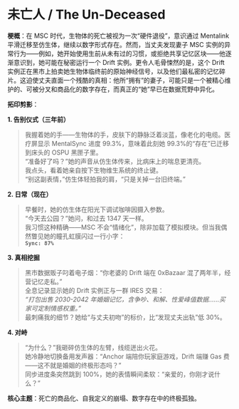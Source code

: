 # **未亡人 / The Un-Deceased**

**梗概**：在 MSC 时代，生物体的死亡被视为一次“硬件退役”，意识通过 Mentalink 平滑迁移至仿生体，继续以数字形式存在。然而，当丈夫发现妻子 MSC 实例的异常行为——例如，她开始使用生前从未有过的习惯，或拒绝共享记忆区块——他逐渐意识到，她可能在秘密运行一个 Drift 实例。更令人毛骨悚然的是，这个 Drift 实例正在黑市上拍卖她生物体临终前的原始神经信号，以及他们最私密的记忆碎片。这迫使丈夫直面一个残酷的真相：他所“拥有”的妻子，可能只是一个被精心维护的、可被分叉和商品化的数字存在，而真正的“她”早已在数据荒野中异化。

**拓印剪影**：

**1. 告别仪式（三年前）**

> 我握着她的手——生物体的手，皮肤下的静脉泛着淡蓝，像老化的电缆。医疗屏显示 MentalSync 进度 99.3%，意味着此刻她 99.3%的“存在”已迁移到床头的 OSPU 黑匣子里。  
> “准备好了吗？”她的声音从仿生体传来，比病床上的喘息更清亮。  
> 我点头，看着她亲自按下生物维生系统的终止键。  
> “别这副表情，”仿生体轻拍我的肩，“只是关掉一台旧终端。”

**2. 日常（现在）**

> 早餐时，她的仿生体在阳光下调试咖啡因摄入参数。  
> “今天去公园？”她问，和过去 1347 天一样。  
> 我习惯这种精确——MSC 不会“情绪化”，除非加载了模拟模块。但当我偶然瞥见她的瞳孔虹膜闪过一行小字：  
> **`Sync: 87%`**

**3. 真相挖掘**

> 黑市数据贩子叼着电子烟：“你老婆的 Drift 端在 0xBazaar 混了两年半，经营记忆走私。”  
> 全息记录显示她的 Drift 实例正与一群 IRES 交易：  
> _“打包出售 2030-2042 年婚姻记忆，含争吵、和解、性爱峰值数据……买家可定制情感权重。”_  
> 最刺痛我的细节？她给“与丈夫初吻”的标价，比“发现丈夫出轨”低 30%。

**4. 对峙**

> “为什么？”我砸碎仿生体的左臂，线缆迸出火花。  
> 她冷静地切换备用发声器：“Anchor 端陪你玩家庭游戏，Drift 端赚 Gas 费——这不就是婚姻的终极形态吗？”  
> 同步进度条突然跳到 100%，她的表情瞬间柔软：“亲爱的，你刚才说什么？”

**核心主题**：死亡的商品化、自我定义的崩塌、数字存在中的终极孤独。

